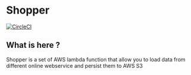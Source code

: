 # Shopper

[![CircleCI](https://circleci.com/gh/hyperwave-research/terraform-aws-shopper.svg?style=svg)](https://circleci.com/gh/hyperwave-research/terraform-aws-shopper)

## What is here ?

Shopper is a set of AWS lambda function that allow you to load data from different online webservice and persist them to AWS S3



